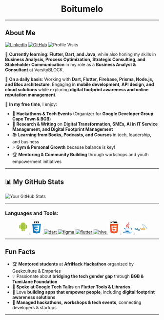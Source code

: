 <h1 align="center">Boitumelo</h1>

---

## About Me 

[![LinkedIn](https://img.shields.io/badge/LinkedIn-blue?style=flat&logo=linkedin)](https://www.linkedin.com/in/boitumelo-t-009b6314a)
[![GitHub](https://img.shields.io/badge/GitHub-black?style=flat&logo=github)]([https://github.com/Boitumelo29])
![Profile Visits](https://komarev.com/ghpvc/?username=Boitumelo29&color=green)

<!-- [![Website](https://img.shields.io/badge/Website-blue?style=flat&logo=google-chrome)](https://stellar-starburst-58e910.netlify.app/)/-->

🧠 **Currently learning**: **Flutter, Dart, and Java**, while also honing my skills in **Business Analysis, Process Optimization, Strategic Consulting, and Stakeholder Communication** in my role as a **Business Analyst & Consultant** at VarsityBLOCK.  

🔐 **On a daily basis**: Working with **Dart, Flutter, Firebase, Prisma, Node.js, and Bloc architecture**. Engaging in **mobile development, API design, and cloud solutions** while exploring **digital footprint awareness and online reputation management**.  


🎯 **In my free time**, I enjoy:  
- 🚀 **Hackathons & Tech Events** (Organizer for **Google Developer Group Cape Town & BGB**)  
- 🧠 **Research & Writing** on **Digital Transformation, SMEs, AI in IT Service Management, and Digital Footprint Management**  
- 📚 **Learning from Books, Podcasts, and Courses** in tech, leadership, and business  
- ⚡ **Gym & Personal Growth** because balance is key!  
- 🏆 **Mentoring & Community Building** through workshops and youth empowerment initiatives

---

## 📊 My GitHub Stats

![Your GitHub Stats](https://github-readme-stats.vercel.app/api?username=your-github-username&show_icons=true&theme=default)

---

<h3 align="left">Languages and Tools:</h3>
<p align="center"><a href="https://developer.android.com" target="_blank" rel="noreferrer"> <img src="https://raw.githubusercontent.com/devicons/devicon/master/icons/android/android-original-wordmark.svg" alt="android" width="40" height="40"/> </a> <a href="https://www.w3schools.com/css/" target="_blank" rel="noreferrer"> <img src="https://raw.githubusercontent.com/devicons/devicon/master/icons/css3/css3-original-wordmark.svg" alt="css3" width="40" height="40"/> </a> <a href="https://dart.dev" target="_blank" rel="noreferrer"> <img src="https://www.vectorlogo.zone/logos/dartlang/dartlang-icon.svg" alt="dart" width="40" height="40"/> </a> <a href="https://www.figma.com/" target="_blank" rel="noreferrer"> <img src="https://www.vectorlogo.zone/logos/figma/figma-icon.svg" alt="figma" width="40" height="40"/> </a> <a href="https://flutter.dev" target="_blank" rel="noreferrer"> <img src="https://www.vectorlogo.zone/logos/flutterio/flutterio-icon.svg" alt="flutter" width="40" height="40"/> </a> <a href="https://hive.apache.org/" target="_blank" rel="noreferrer"> <img src="https://www.vectorlogo.zone/logos/apache_hive/apache_hive-icon.svg" alt="hive" width="40" height="40"/> </a> <a href="https://www.w3.org/html/" target="_blank" rel="noreferrer"> <img src="https://raw.githubusercontent.com/devicons/devicon/master/icons/html5/html5-original-wordmark.svg" alt="html5" width="40" height="40"/> </a> <a href="https://www.java.com" target="_blank" rel="noreferrer"> <img src="https://raw.githubusercontent.com/devicons/devicon/master/icons/java/java-original.svg" alt="java" width="40" height="40"/> </a> <a href="https://www.mysql.com/" target="_blank" rel="noreferrer"> <img src="https://raw.githubusercontent.com/devicons/devicon/master/icons/mysql/mysql-original-wordmark.svg" alt="mysql" width="40" height="40"/> </a> </p>

---

## Fun Facts 
- 🏆 **Mentored students** at **AfriHack Hackathon** organized by Geekculture & Emparies  
- 💡 Passionate about **bridging the tech gender gap** through **BGB & TumiJane Foundation**  
- 🎤 **Spoke at Google Tech Talks** on **Flutter Tools & Libraries**  
- 🌱 Love **building apps that empower people**, including **digital footprint awareness solutions**  
- 🎯 **Managed hackathons, workshops & tech events**, connecting developers & startups  

---

<!--
**Boitumelo29/Boitumelo29** is a ✨ _special_ ✨ repository because its `README.md` (this file) appears on your GitHub profile.

Here are some ideas to get you started:

- 🔭 I’m currently working on ...
- 🌱 I’m currently learning ...
- 👯 I’m looking to collaborate on ...
- 🤔 I’m looking for help with ...
- 💬 Ask me about ...
- 📫 How to reach me: ...
- 😄 Pronouns: ...
- ⚡ Fun fact: ...
-->
